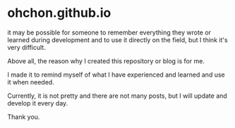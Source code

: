 # ohchon.github.io

it may be possible for someone to remember everything they wrote or learned during development and to use it directly on the field, but I think it's very difficult.

Above all, the reason why I created this repository or blog is for me.

I made it to remind myself of what I have experienced and learned and use it when needed.

Currently, it is not pretty and there are not many posts, but I will update and develop it every day. 

Thank you.
